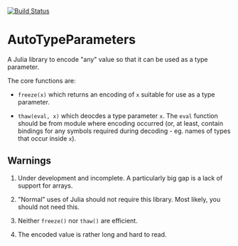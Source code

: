 [![Build Status](https://travis-ci.org/andrewcooke/AutoTypeParameters.jl.svg?branch=master)](https://travis-ci.org/andrewcooke/AutoTypeParameters.jl)


# AutoTypeParameters

A Julia library to encode "any" value so that it can be used as a type
parameter.

The core functions are:

* `freeze(x)` which returns an encoding of `x` suitable for use as a type
  parameter.

* `thaw(eval, x)` which deocdes a type parameter `x`.  The `eval` function
  should be from module where encoding occurred (or, at least, contain
  bindings for any symbols required during decoding - eg. names of types that
  occur inside `x`).

## Warnings

1. Under development and incomplete.  A particularly big gap is a lack of
   support for arrays.

1. "Normal" uses of Julia should not require this library.  Most likely, you
   should not need this.

1. Neither `freeze()` nor `thaw()` are efficient.

1. The encoded value is rather long and hard to read.
